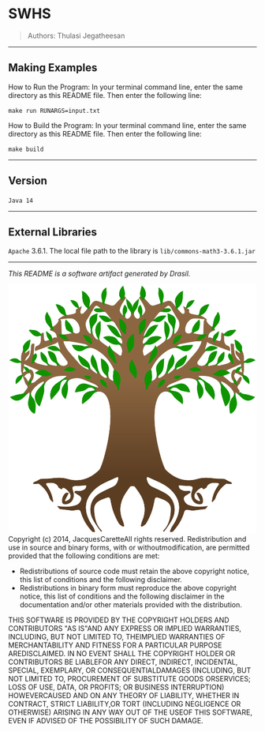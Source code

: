 # SWHS 
> Authors:  Thulasi Jegatheesan

------------------------------------------------------------
## Making Examples 
 How to Run the Program:
In your terminal command line, enter the same directory as this README file. Then enter the following line:
```
make run RUNARGS=input.txt
```

How to Build the Program:
In your terminal command line, enter the same directory as this README file. Then enter the following line:
```
make build
```

------------------------------------------------------------
## Version 
 `Java 14`

------------------------------------------------------------
## External Libraries 
 `Apache` 3.6.1. The local file path to the library is `lib/commons-math3-3.6.1.jar`




------------------------------------------------------------
*This README is a software artifact generated by Drasil.*

![Drasil Tree](../../../../drasil-website/WebInfo/images/Icon.png)Copyright (c) 2014, JacquesCaretteAll rights reserved.
 Redistribution and use in source and binary forms, with or withoutmodification, are permitted provided that the following conditions are met:
 * Redistributions of source code must retain the above copyright notice, this  list of conditions and the following disclaimer.
 * Redistributions in binary form must reproduce the above copyright notice,  this list of conditions and the following disclaimer in the documentation  and/or other materials provided with the distribution.

 THIS SOFTWARE IS PROVIDED BY THE COPYRIGHT HOLDERS AND CONTRIBUTORS "AS IS"AND ANY EXPRESS OR IMPLIED WARRANTIES, INCLUDING, BUT NOT LIMITED TO, THEIMPLIED WARRANTIES OF MERCHANTABILITY AND FITNESS FOR A PARTICULAR PURPOSE AREDISCLAIMED. IN NO EVENT SHALL THE COPYRIGHT HOLDER OR CONTRIBUTORS BE LIABLEFOR ANY DIRECT, INDIRECT, INCIDENTAL, SPECIAL, EXEMPLARY, OR CONSEQUENTIALDAMAGES (INCLUDING, BUT NOT LIMITED TO, PROCUREMENT OF SUBSTITUTE GOODS ORSERVICES; LOSS OF USE, DATA, OR PROFITS; OR BUSINESS INTERRUPTION) HOWEVERCAUSED AND ON ANY THEORY OF LIABILITY, WHETHER IN CONTRACT, STRICT LIABILITY,OR TORT (INCLUDING NEGLIGENCE OR OTHERWISE) ARISING IN ANY WAY OUT OF THE USEOF THIS SOFTWARE, EVEN IF ADVISED OF THE POSSIBILITY OF SUCH DAMAGE.

